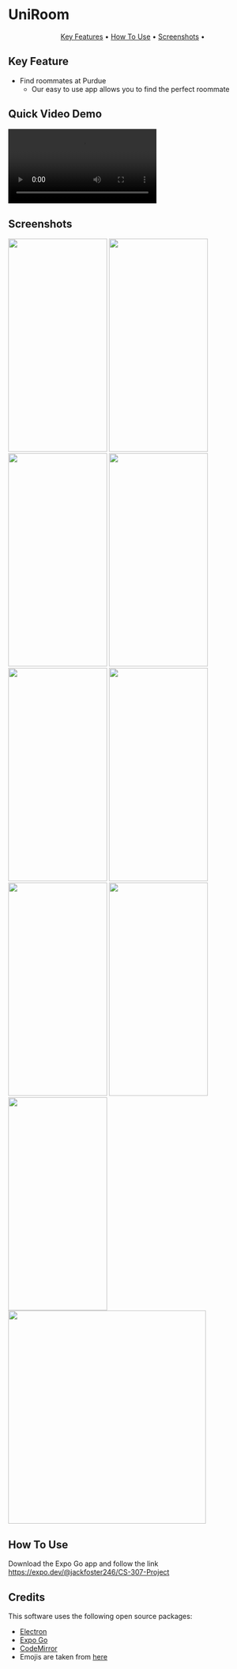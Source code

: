 # UniRoom

<p align="center">
  <a href="#key-feature">Key Features</a> •
  <a href="#how-to-use">How To Use</a> •
  <a href="#screenshots">Screenshots</a> •

</p>




## Key Feature


* Find roommates at Purdue
  - Our easy to use app allows you to find the perfect roommate

## Quick Video Demo
<p>
<video src=https://user-images.githubusercontent.com/76804820/145487332-a9144897-a04c-4610-a3ac-bab1a3a23d13.mov autoplay>
</p>


## Screenshots
<p>
  <img src="https://user-images.githubusercontent.com/76804820/145001295-95f623af-4c34-453a-87e7-358910bc6581.png" width=200 height=430 >
  <img src="https://user-images.githubusercontent.com/76804820/145001764-26440c9a-5038-44bc-8058-9e41116b2239.png" width=200 height=430 >
  <img src="https://user-images.githubusercontent.com/76804820/145001756-d5f30d6d-686f-4cc7-a73c-4e3ac8f3be50.png" width=200 height=430 >
  <img src="https://user-images.githubusercontent.com/76804820/145001778-16ba95c5-ae2c-444b-91cf-4b19b89ec9a0.png" width=200 height=430 >
  
  <img src="https://user-images.githubusercontent.com/76804820/145001770-f7e7b114-8b9f-44fe-a919-b45868269548.png" width=200 height=430 >
  <img src="https://user-images.githubusercontent.com/76804820/145001785-f69ffb9a-fcbd-48ec-8db4-1a86088f6678.png" width=200 height=430 >
  <img src="https://user-images.githubusercontent.com/76804820/145001801-3acd5c7c-f0f1-4123-a9da-678d42275e9d.png" width=200 height=430 >
  <img src="https://user-images.githubusercontent.com/76804820/145001793-f0cf1b81-a975-4d7a-8176-8126ec021790.png" width=200 height=430 >
  <img src="https://user-images.githubusercontent.com/76804820/145001809-a578a7b4-3631-4075-9a7d-8a9f75eca6b3.png" width=200 height=430 >
  <img src="https://user-images.githubusercontent.com/76804820/145487177-199a1f56-1ca9-41fb-b286-973c2b31147d.png" width=400 height=430 >
 </p>


## How To Use

Download the Expo Go app and follow the link
https://expo.dev/@jackfoster246/CS-307-Project


## Credits

This software uses the following open source packages:

- [Electron](http://electron.atom.io/)
- [Expo Go](https://expo.dev/client)
- [CodeMirror](http://codemirror.net/)
- Emojis are taken from [here](https://github.com/arvida/emoji-cheat-sheet.com)
